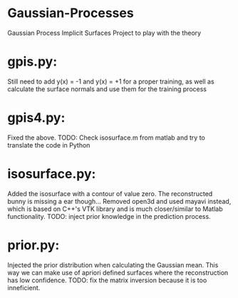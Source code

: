 # Gaussian-Processes
Gaussian Process Implicit Surfaces Project to play with the theory
# gpis.py:
Still need to add y(x) = -1 and y(x) = +1 for a proper training, 
as well as calculate the surface normals and use them for the training process

# gpis4.py:
Fixed the above. TODO: Check isosurface.m from matlab and try to translate the code in Python

# isosurface.py:
Added the isosurface with a contour of value zero. The reconstructed bunny is missing a ear though...
Removed open3d and used mayavi instead, which is based on C++'s VTK library and is much closer/similar to Matlab functionality.
TODO: inject prior knowledge in the prediction process.

# prior.py:
Injected the prior distribution when calculating the Gaussian mean. This way we can make use of apriori defined surfaces where the reconstruction has low confidence. TODO: fix the matrix inversion because it is too inneficient.
